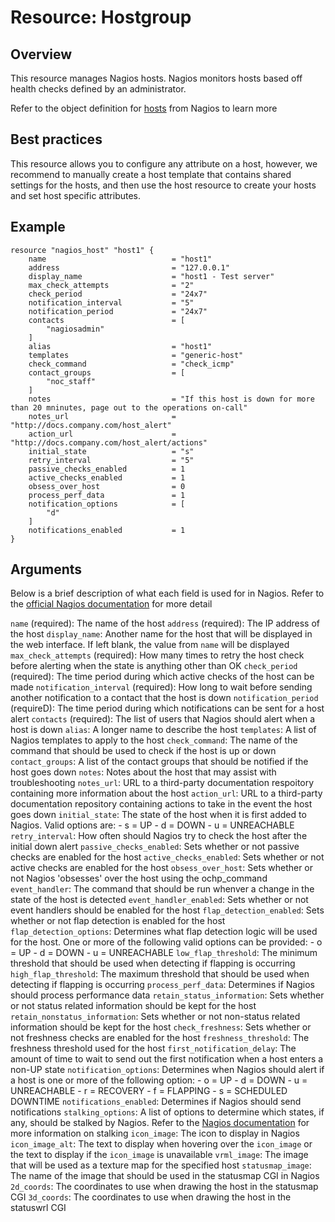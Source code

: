 # Resource: Hostgroup

## Overview

This resource manages Nagios hosts. Nagios monitors hosts based off health checks defined by an administrator.

Refer to the object definition for [hosts](https://assets.nagios.com/downloads/nagioscore/docs/nagioscore/3/en/objectdefinitions.html#host) from Nagios to learn more

## Best practices

This resource allows you to configure any attribute on a host, however, we recommend to manually create a host template that contains shared settings for the hosts, and then use the host resource to create your hosts and set host specific attributes. 

## Example

```hcl
resource "nagios_host" "host1" {
    name                            = "host1"
    address                         = "127.0.0.1"
    display_name                    = "host1 - Test server"
    max_check_attempts              = "2"
    check_period                    = "24x7"
    notification_interval           = "5"
    notification_period             = "24x7"
    contacts                        = [
        "nagiosadmin"
    ]
    alias                           = "host1"
    templates                       = "generic-host"
    check_command                   = "check_icmp"
    contact_groups                  = [
        "noc_staff"
    ]
    notes                           = "If this host is down for more than 20 mninutes, page out to the operations on-call"
    notes_url                       = "http://docs.company.com/host_alert"
    action_url                      = "http://docs.company.com/host_alert/actions"
    initial_state                   = "s"
    retry_interval                  = "5"
    passive_checks_enabled          = 1
    active_checks_enabled           = 1
    obsess_over_host                = 0
    process_perf_data               = 1
    notification_options            = [
        "d"
    ]
    notifications_enabled           = 1
}
```

## Arguments

Below is a brief description of what each field is used for in Nagios. Refer to the [official Nagios documentation](https://assets.nagios.com/downloads/nagioscore/docs/nagioscore/3/en/objectdefinitions.html) for more detail

`name` (required): The name of the host
`address` (required): The IP address of the host
`display_name`: Another name for the host that will be displayed in the web interface. If left blank, the value from `name` will be displayed
`max_check_attempts` (required): How many times to retry the host check before alerting when the state is anything other than OK
`check_period` (required): The time period during which active checks of the host can be made
`notification_interval` (required): How long to wait before sending another notification to a contact that the host is down
`notification_period` (requireD): The time period during which notifications can be sent for a host alert
`contacts` (required): The list of users that Nagios should alert when a host is down
`alias`: A longer name to describe the host
`templates`: A list of Nagios templates to apply to the host
`check_command`: The name of the command that should be used to check if the host is up or down
`contact_groups`: A list of the contact groups that should be notified if the host goes down
`notes`: Notes about the host that may assist with troubleshooting
`notes_url`: URL to a third-party documentation respoitory containing more information about the host
`action_url`: URL to a third-party documentation repository containing actions to take in the event the host goes down
`initial_state`: The state of the host when it is first added to Nagios. Valid options are:
    - s = UP
    - d = DOWN
    - u = UNREACHABLE
`retry_interval`: How often should Nagios try to check the host after the initial down alert
`passive_checks_enabled`: Sets whether or not passive checks are enabled for the host
`active_checks_enabled`: Sets whether or not active checks are enabled for the host
`obsess_over_host`: Sets whether or not Nagios 'obsesses' over the host using the ochp_command
`event_handler`: The command that should be run whenver a change in the state of the host is detected
`event_handler_enabled`: Sets whether or not event handlers should be enabled for the host
`flap_detection_enabled`: Sets whether or not flap detection is enabled for the host
`flap_detection_options`: Determines what flap detection logic will be used for the host. One or more of the following valid options can be provided:
    - o = UP
    - d = DOWN
    - u = UNREACHABLE
`low_flap_threshold`: The minimum threshold that should be used when detecting if flapping is occurring
`high_flap_threshold`: The maximum threshold that should be used when detecting if flapping is occurring
`process_perf_data`: Determines if Nagios should process performance data
`retain_status_information`: Sets whether or not status related information should be kept for the host
`retain_nonstatus_information`: Sets whether or not non-status related information should be kept for the host
`check_freshness`: Sets whether or not freshness checks are enabled for the host
`freshness_threshold`: The freshness threshold used for the host
`first_notification_delay`: The amount of time to wait to send out the first notification when a host enters a non-UP state
`notification_options`: Determines when Nagios should alert if a host is one or more of the following option:
    - o = UP
    - d = DOWN
    - u = UNREACHABLE
    - r = RECOVERY
    - f = FLAPPING
    - s = SCHEDULED DOWNTIME
`notifications_enabled`: Determines if Nagios should send notifications
`stalking_options`: A list of options to determine which states, if any, should be stalked by Nagios. Refer to the [Nagios documentation](https://assets.nagios.com/downloads/nagioscore/docs/nagioscore/3/en/stalking.html) for more information on stalking
`icon_image`: The icon to display in Nagios
`icon_image_alt`:  The text to display when hovering over the `icon_image` or the text to display if the `icon_image` is unavailable
`vrml_image`: The image that will be used as a texture map for the specified host
`statusmap_image`: The name of the image that should be used in the statusmap CGI in Nagios
`2d_coords`: The coordinates to use when drawing the host in the statusmap CGI
`3d_coords`: The coordinates to use when drawing the host in the statuswrl CGI